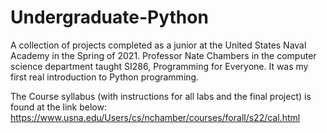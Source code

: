# Undergraduate-Python

A collection of projects completed as a junior at the United States
Naval Academy in the Spring of 2021. Professor Nate Chambers
in the computer science department taught 
SI286, Programming for Everyone. It was my first real
introduction to Python programming.

The Course syllabus (with instructions for all labs and the final project) is found at the link below:
https://www.usna.edu/Users/cs/nchamber/courses/forall/s22/cal.html
